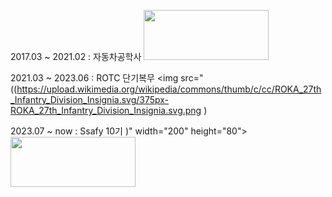 
2017.03 ~ 2021.02 : 자동차공학사
<img src="(https://upload.wikimedia.org/wikipedia/commons/1/1b/Seoultech_LOGO.png)" width="200" height="80">

2021.03 ~ 2023.06 : ROTC 단기복무
<img src="((https://upload.wikimedia.org/wikipedia/commons/thumb/c/cc/ROKA_27th_Infantry_Division_Insignia.svg/375px-ROKA_27th_Infantry_Division_Insignia.svg.png
)

2023.07 ~ now : Ssafy 10기
)" width="200" height="80">
<img src="http://bitly.ws/L9Ei" width="200" height="80">
